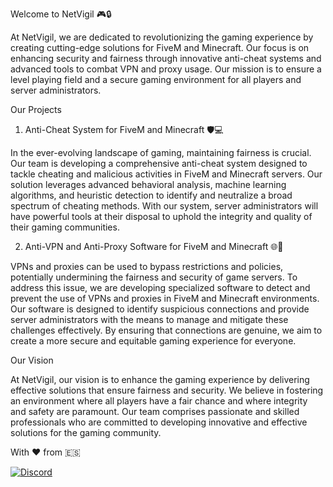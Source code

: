 Welcome to NetVigil 🎮🔒

At NetVigil, we are dedicated to revolutionizing the gaming experience by creating cutting-edge solutions for FiveM and Minecraft. Our focus is on enhancing security and fairness through innovative anti-cheat systems and advanced tools to combat VPN and proxy usage. Our mission is to ensure a level playing field and a secure gaming environment for all players and server administrators.

Our Projects

1. Anti-Cheat System for FiveM and Minecraft 🛡️💻

In the ever-evolving landscape of gaming, maintaining fairness is crucial. Our team is developing a comprehensive anti-cheat system designed to tackle cheating and malicious activities in FiveM and Minecraft servers. Our solution leverages advanced behavioral analysis, machine learning algorithms, and heuristic detection to identify and neutralize a broad spectrum of cheating methods. With our system, server administrators will have powerful tools at their disposal to uphold the integrity and quality of their gaming communities.

2. Anti-VPN and Anti-Proxy Software for FiveM and Minecraft 🌐🚫

VPNs and proxies can be used to bypass restrictions and policies, potentially undermining the fairness and security of game servers. To address this issue, we are developing specialized software to detect and prevent the use of VPNs and proxies in FiveM and Minecraft environments. Our software is designed to identify suspicious connections and provide server administrators with the means to manage and mitigate these challenges effectively. By ensuring that connections are genuine, we aim to create a more secure and equitable gaming experience for everyone.

Our Vision

At NetVigil, our vision is to enhance the gaming experience by delivering effective solutions that ensure fairness and security. We believe in fostering an environment where all players have a fair chance and where integrity and safety are paramount. Our team comprises passionate and skilled professionals who are committed to developing innovative and effective solutions for the gaming community.


With ❤️ from 🇪🇸

[![Discord](https://img.shields.io/discord/1282719766401777695?label=Join%20our%20Discord&logo=discord&color=7289DA)](https://discord.gg/netvigil)

